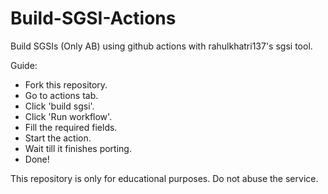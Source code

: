 # Build-SGSI-Actions
Build SGSIs (Only AB) using github actions with rahulkhatri137's sgsi tool.


Guide:
- Fork this repository.
- Go to actions tab.
- Click 'build sgsi'.
- Click 'Run workflow'.
- Fill the required fields.
- Start the action.
- Wait till it finishes porting.
- Done!


This repository is only for educational purposes. Do not abuse the service. 
